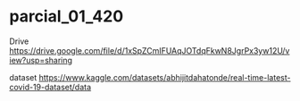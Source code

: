 # parcial_01_420

Drive
https://drive.google.com/file/d/1xSpZCmIFUAqJOTdqFkwN8JgrPx3yw12U/view?usp=sharing

dataset
https://www.kaggle.com/datasets/abhijitdahatonde/real-time-latest-covid-19-dataset/data
